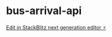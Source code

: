 # bus-arrival-api

[Edit in StackBlitz next generation editor ⚡️](https://stackblitz.com/~/github.com/aripzuan/bus-arrival-api)
